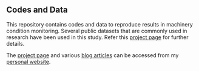 ## Codes and Data
This repository contains codes and data to reproduce results in machinery condition monitoring. Several public datasets that are commonly used in research have been used in this study. Refer this [project page](https://biswajitsahoo1111.github.io/project/personal-project/) for further details. 

The [project page](https://biswajitsahoo1111.github.io/project/personal-project/) and various [blog articles](https://biswajitsahoo1111.github.io/categories/blog/) can be accessed from my [personal website](https://biswajitsahoo1111.github.io/).
